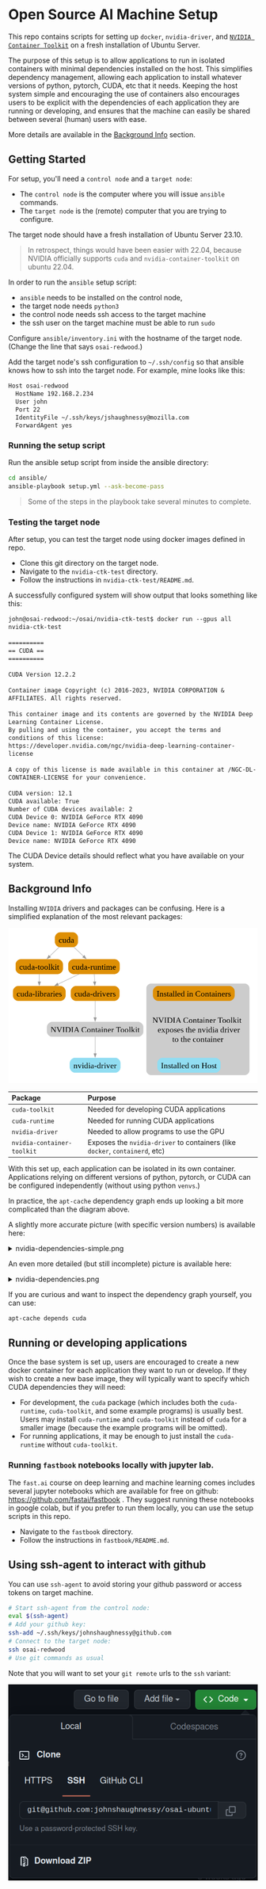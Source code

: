 # Open Source AI Machine Setup

This repo contains scripts for setting up `docker`, `nvidia-driver`, and [`NVIDIA Container Toolkit`](https://docs.nvidia.com/datacenter/cloud-native/container-toolkit/latest/index.html) on a fresh installation of Ubuntu Server.

The purpose of this setup is to allow applications to run in isolated containers with minimal dependencies installed on the host. This simplifies dependency management, allowing each application to install whatever versions of python, pytorch, CUDA, etc that it needs. Keeping the host system simple and encouraging the use of containers also encourages users to be explicit with the dependencies of each application they are running or developing, and ensures that the machine can easily be shared between several (human) users with ease.

More details are available in the [Background Info](/#background-info) section.

## Getting Started

For setup, you'll need a `control node` and a `target node`:

- The `control node` is the computer where you will issue `ansible` commands.
- The `target node` is the (remote) computer that you are trying to configure.

The target node should have a fresh installation of Ubuntu Server 23.10.

> In retrospect, things would have been easier with 22.04, because NVIDIA officially supports `cuda` and `nvidia-container-toolkit` on ubuntu 22.04.

In order to run the `ansible` setup script:

- `ansible` needs to be installed on the control node,
- the target node needs `python3`
- the control node needs ssh access to the target machine
- the ssh user on the target machine must be able to run `sudo`

Configure `ansible/inventory.ini` with the hostname of the target node. (Change the line that says `osai-redwood`.)

Add the target node's ssh configuration to `~/.ssh/config` so that ansible knows how to ssh into the target node. For example, mine looks like this:

```
Host osai-redwood
  HostName 192.168.2.234
  User john
  Port 22
  IdentityFile ~/.ssh/keys/jshaughnessy@mozilla.com
  ForwardAgent yes
```

### Running the setup script

Run the ansible setup script from inside the ansible directory:

```sh
cd ansible/
ansible-playbook setup.yml --ask-become-pass
```

> Some of the steps in the playbook take several minutes to complete.

### Testing the target node

After setup, you can test the target node using docker images defined in repo.

- Clone this git directory on the target node.
- Navigate to the `nvidia-ctk-test` directory.
- Follow the instructions in `nvidia-ctk-test/README.md`.

A successfully configured system will show output that looks something like this:

```
john@osai-redwood:~/osai/nvidia-ctk-test$ docker run --gpus all nvidia-ctk-test

==========
== CUDA ==
==========

CUDA Version 12.2.2

Container image Copyright (c) 2016-2023, NVIDIA CORPORATION & AFFILIATES. All rights reserved.

This container image and its contents are governed by the NVIDIA Deep Learning Container License.
By pulling and using the container, you accept the terms and conditions of this license:
https://developer.nvidia.com/ngc/nvidia-deep-learning-container-license

A copy of this license is made available in this container at /NGC-DL-CONTAINER-LICENSE for your convenience.

CUDA version: 12.1
CUDA available: True
Number of CUDA devices available: 2
CUDA Device 0: NVIDIA GeForce RTX 4090
Device name: NVIDIA GeForce RTX 4090
CUDA Device 1: NVIDIA GeForce RTX 4090
Device name: NVIDIA GeForce RTX 4090
```

The CUDA Device details should reflect what you have available on your system.

## Background Info

Installing `NVIDIA` drivers and packages can be confusing. Here is a simplified explanation of the most relevant packages:

!["NVIDIA Container Toolkit simple graph"](/nvidia-dependencies-simple-2.png "NVIDIA Container Toolkit simple graph")

| Package                    | Purpose                                                                      |
| :------------------------- | :--------------------------------------------------------------------------- |
| `cuda-toolkit`             | Needed for developing CUDA applications                                      |
| `cuda-runtime`             | Needed for running CUDA applications                                         |
| `nvidia-driver`            | Needed to allow programs to use the GPU                                      |
| `nvidia-container-toolkit` | Exposes the `nvidia-driver` to containers (like `docker`, `containerd`, etc) |

With this set up, each application can be isolated in its own container. Applications relying on different versions of python, pytorch, or CUDA can be configured independently (without using python `venvs`.)

In practice, the `apt-cache` dependency graph ends up looking a bit more complicated than the diagram above.

A slightly more accurate picture (with specific version numbers) is available here:

<details>
<summary>nvidia-dependencies-simple.png</summary>
<img src="/nvidia-dependencies-simple.png" alt="NVIDIA Container Toolkit simple graph" title="NVIDIA Container Toolkit simple graph">
</details>

An even more detailed (but still incomplete) picture is available here:

<details>
<summary>nvidia-dependencies.png</summary>
<img src="/nvidia-dependencies.png" alt="NVIDIA Container Toolkit graph" title="NVIDIA Container Toolkit graph">
</details>

If you are curious and want to inspect the dependency graph yourself, you can use:

```sh
apt-cache depends cuda
```

## Running or developing applications

Once the base system is set up, users are encouraged to create a new docker container for each application they want to run or develop. If they wish to create a new base image, they will typically want to specify which CUDA dependencies they will need:

- For development, the `cuda` package (which includes both the `cuda-runtime`, `cuda-toolkit`, and some example programs) is usually best. Users may install `cuda-runtime` and `cuda-toolkit` instead of `cuda` for a smaller image (because the example programs will be omitted).
- For running applications, it may be enough to just install the `cuda-runtime` without `cuda-toolkit`.

### Running `fastbook` notebooks locally with jupyter lab.

The `fast.ai` course on deep learning and machine learning comes includes several jupyter notebooks which are available for free on github: https://github.com/fastai/fastbook . They suggest running these notebooks in google colab, but if you prefer to run them locally, you can use the setup scripts in this repo.

- Navigate to the `fastbook` directory.
- Follow the instructions in `fastbook/README.md`.

## Using ssh-agent to interact with github

You can use `ssh-agent` to avoid storing your github password or access tokens on target machine.

```sh
# Start ssh-agent from the control node:
eval $(ssh-agent)
# Add your github key:
ssh-add ~/.ssh/keys/johnshaughnessy@github.com
# Connect to the target node:
ssh osai-redwood
# Use git commands as usual
```

Note that you will want to set your `git remote` urls to the `ssh` variant:

![github ssh](/github_ssh.png "Github SSH")
